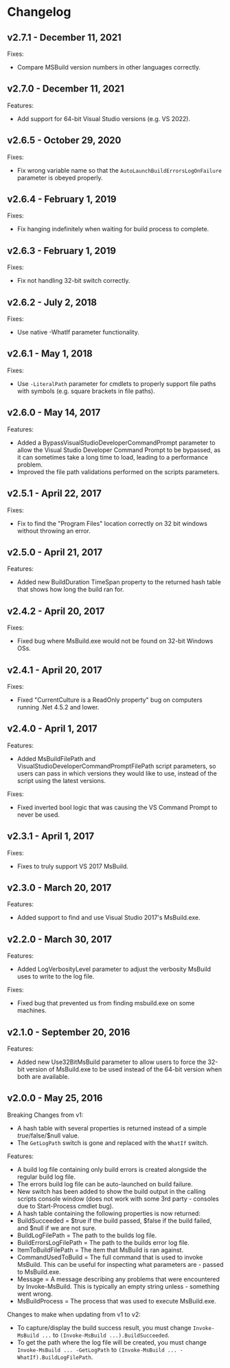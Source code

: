 # Changelog

## v2.7.1 - December 11, 2021

Fixes:

- Compare MSBuild version numbers in other languages correctly.

## v2.7.0 - December 11, 2021

Features:

- Add support for 64-bit Visual Studio versions (e.g. VS 2022).

## v2.6.5 - October 29, 2020

Fixes:

- Fix wrong variable name so that the `AutoLaunchBuildErrorsLogOnFailure` parameter is obeyed properly.

## v2.6.4 - February 1, 2019

Fixes:

- Fix hanging indefinitely when waiting for build process to complete.

## v2.6.3 - February 1, 2019

Fixes:

- Fix not handling 32-bit switch correctly.

## v2.6.2 - July 2, 2018

Fixes:

- Use native -WhatIf parameter functionality.

## v2.6.1 - May 1, 2018

Fixes:

- Use `-LiteralPath` parameter for cmdlets to properly support file paths with symbols (e.g. square brackets in file paths).

## v2.6.0 - May 14, 2017

Features:

- Added a BypassVisualStudioDeveloperCommandPrompt parameter to allow the Visual Studio Developer Command Prompt to be bypassed, as it can sometimes take a long time to load, leading to a performance problem.
- Improved the file path validations performed on the scripts parameters.

## v2.5.1 - April 22, 2017

Fixes:

- Fix to find the "Program Files" location correctly on 32 bit windows without throwing an error.

## v2.5.0 - April 21, 2017

Features:

- Added new BuildDuration TimeSpan property to the returned hash table that shows how long the build ran for.

## v2.4.2 - April 20, 2017

Fixes:

- Fixed bug where MsBuild.exe would not be found on 32-bit Windows OSs.

## v2.4.1 - April 20, 2017

Fixes:

- Fixed "CurrentCulture is a ReadOnly property" bug on computers running .Net 4.5.2 and lower.

## v2.4.0 - April 1, 2017

Features:

- Added MsBuildFilePath and VisualStudioDeveloperCommandPromptFilePath script parameters, so users can pass in which versions they would like to use, instead of the script using the latest versions.

Fixes:

- Fixed inverted bool logic that was causing the VS Command Prompt to never be used.

## v2.3.1 - April 1, 2017

Fixes:

- Fixes to truly support VS 2017 MsBuild.

## v2.3.0 - March 20, 2017

Features:

- Added support to find and use Visual Studio 2017's MsBuild.exe.

## v2.2.0 - March 30, 2017

Features:

- Added LogVerbosityLevel parameter to adjust the verbosity MsBuild uses to write to the log file.

Fixes:

- Fixed bug that prevented us from finding msbuild.exe on some machines.

## v2.1.0 - September 20, 2016

Features:

- Added new Use32BitMsBuild parameter to allow users to force the 32-bit version of MsBuild.exe to be used instead of the 64-bit version when both are available.

## v2.0.0 - May 25, 2016

Breaking Changes from v1:

- A hash table with several properties is returned instead of a simple $true/$false/$null value.
- The `GetLogPath` switch is gone and replaced with the `WhatIf` switch.

Features:

- A build log file containing only build errors is created alongside the regular build log file.
- The errors build log file can be auto-launched on build failure.
- New switch has been added to show the build output in the calling scripts console window (does not work with some 3rd party - consoles due to Start-Process cmdlet bug).
- A hash table containing the following properties is now returned:
- BuildSucceeded = $true if the build passed, $false if the build failed, and $null if we are not sure.
- BuildLogFilePath = The path to the builds log file.
- BuildErrorsLogFilePath = The path to the builds error log file.
- ItemToBuildFilePath = The item that MsBuild is ran against.
- CommandUsedToBuild = The full command that is used to invoke MsBuild. This can be useful for inspecting what parameters are - passed to MsBuild.exe.
- Message = A message describing any problems that were encountered by Invoke-MsBuild. This is typically an empty string unless - something went wrong.
- MsBuildProcess = The process that was used to execute MsBuild.exe.

Changes to make when updating from v1 to v2:

- To capture/display the build success result, you must change `Invoke-MsBuild ...` to `(Invoke-MsBuild ...).BuildSucceeded`.
- To get the path where the log file will be created, you must change `Invoke-MsBuild ... -GetLogPath` to `(Invoke-MsBuild ... -WhatIf).BuildLogFilePath`.
